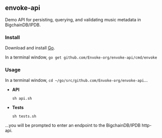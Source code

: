 ## envoke-api

Demo API for persisting, querying, and validating music metadata in BigchainDB/IPDB.

### Install 

Download and install [Go](https://golang.org/dl/).

In a terminal window, `go get github.com/Envoke-org/envoke-api/cmd/envoke`

### Usage

In a terminal window, `cd ~/go/src/github.com/Envoke-org/envoke-api`...

* **API**
	
	`sh api.sh`  

* **Tests**

	`sh tests.sh`

...you will be prompted to enter an endpoint to the BigchainDB/IPDB http-api. 

